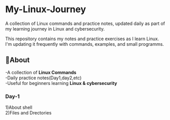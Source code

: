 # My-Linux-Journey
A collection of Linux commands and practice notes, updated daily as part of my learning journey in Linux and cybersecurity.

This repository contains my notes and practice exercises as I learn Linux.
I'm updating it frequently with commands, examples, and small programms.

## 📌About
   -A collection of **Linux Commands**<br>
   -Daily practice notes(Day1,day2,etc)<br>
   -Useful for beginners learning **Linux & cybersecurity**<br>

### Day-1
 1)About shell<br>
 2)Files and Drectories<br>
